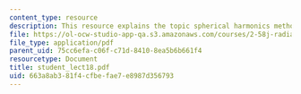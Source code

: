 ```yaml
---
content_type: resource
description: This resource explains the topic spherical harmonics method.
file: https://ol-ocw-studio-app-qa.s3.amazonaws.com/courses/2-58j-radiative-transfer-spring-2006/663a8ab381f4cfbefae7e8987d356793_student_lect18.pdf
file_type: application/pdf
parent_uid: 75cc6efa-c06f-c71d-8410-8ea5b6b661f4
resourcetype: Document
title: student_lect18.pdf
uid: 663a8ab3-81f4-cfbe-fae7-e8987d356793
---
```

